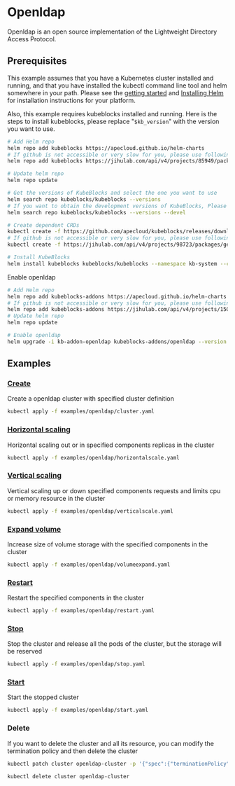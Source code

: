 # Openldap

Openldap is an open source implementation of the Lightweight Directory Access Protocol.

## Prerequisites

This example assumes that you have a Kubernetes cluster installed and running, and that you have installed the kubectl command line tool and helm somewhere in your path. Please see the [getting started](https://kubernetes.io/docs/setup/)  and [Installing Helm](https://helm.sh/docs/intro/install/) for installation instructions for your platform.

Also, this example requires kubeblocks installed and running. Here is the steps to install kubeblocks, please replace "`$kb_version`" with the version you want to use.
```bash
# Add Helm repo 
helm repo add kubeblocks https://apecloud.github.io/helm-charts
# If github is not accessible or very slow for you, please use following repo instead
helm repo add kubeblocks https://jihulab.com/api/v4/projects/85949/packages/helm/stable

# Update helm repo
helm repo update

# Get the versions of KubeBlocks and select the one you want to use
helm search repo kubeblocks/kubeblocks --versions
# If you want to obtain the development versions of KubeBlocks, Please add the '--devel' parameter as the following command
helm search repo kubeblocks/kubeblocks --versions --devel

# Create dependent CRDs
kubectl create -f https://github.com/apecloud/kubeblocks/releases/download/v$kb_version/kubeblocks_crds.yaml
# If github is not accessible or very slow for you, please use following command instead
kubectl create -f https://jihulab.com/api/v4/projects/98723/packages/generic/kubeblocks/v$kb_version/kubeblocks_crds.yaml

# Install KubeBlocks
helm install kubeblocks kubeblocks/kubeblocks --namespace kb-system --create-namespace --version="$kb_version"
```
Enable openldap
```bash
# Add Helm repo 
helm repo add kubeblocks-addons https://apecloud.github.io/helm-charts
# If github is not accessible or very slow for you, please use following repo instead
helm repo add kubeblocks-addons https://jihulab.com/api/v4/projects/150246/packages/helm/stable
# Update helm repo
helm repo update

# Enable openldap 
helm upgrade -i kb-addon-openldap kubeblocks-addons/openldap --version $kb_version -n kb-system  
``` 

## Examples

### [Create](cluster.yaml) 
Create a openldap cluster with specified cluster definition 
```bash
kubectl apply -f examples/openldap/cluster.yaml
```

### [Horizontal scaling](horizontalscale.yaml)
Horizontal scaling out or in specified components replicas in the cluster
```bash
kubectl apply -f examples/openldap/horizontalscale.yaml
```

### [Vertical scaling](verticalscale.yaml)
Vertical scaling up or down specified components requests and limits cpu or memory resource in the cluster
```bash
kubectl apply -f examples/openldap/verticalscale.yaml
```

### [Expand volume](volumeexpand.yaml)
Increase size of volume storage with the specified components in the cluster
```bash
kubectl apply -f examples/openldap/volumeexpand.yaml
```

### [Restart](restart.yaml)
Restart the specified components in the cluster
```bash
kubectl apply -f examples/openldap/restart.yaml
```

### [Stop](stop.yaml)
Stop the cluster and release all the pods of the cluster, but the storage will be reserved
```bash
kubectl apply -f examples/openldap/stop.yaml
```

### [Start](start.yaml)
Start the stopped cluster
```bash
kubectl apply -f examples/openldap/start.yaml
```

### Delete
If you want to delete the cluster and all its resource, you can modify the termination policy and then delete the cluster
```bash
kubectl patch cluster openldap-cluster -p '{"spec":{"terminationPolicy":"WipeOut"}}' --type="merge"

kubectl delete cluster openldap-cluster
```
